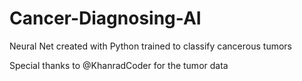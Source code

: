 # Cancer-Diagnosing-AI
Neural Net created with Python trained to classify cancerous tumors


Special thanks to @KhanradCoder for the tumor data
